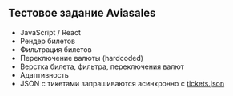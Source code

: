 ## Тестовое задание Aviasales

* JavaScript / React
* Рендер билетов
* Фильтрация билетов
* Переключение валюты (hardcoded)
* Верстка билета, фильтра, переключения валют
* Адаптивность
* JSON с тикетами запрашиваются асинхронно с [tickets.json](https://raw.githubusercontent.com/villione/aviasales-demo/master/src/tickets.json)
